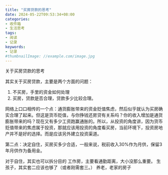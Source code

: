 ```yaml
---
title: "买房贷款的思考"
date: 2024-05-22T09:53:34+08:00
categories:
- 收件箱
- 生活思考
tags:
- 阅读
- 记录
keywords:
- 记录
#thumbnailImage: //example.com/image.jpg
---
```

关于买房贷款的思考
<!--more-->
其实关于买房贷款，主要是两个方面的问题：
1. 不买房，手里的资金如何处理
2. 买房，贷款是否合理，贷款多少比较合理。

网络上口口相传的一个点：通货膨胀带来的资金贬值焦虑，然后似乎就认为买房确实合理了起来。但这是货币贬值，与你挣钱还房贷有关系吗？你的收入增加是通货膨胀带来的吗？现在又有多少工资跑赢通胀的。所以，从投资的角度讲，因为货币贬值带来的焦虑属于投资，那就应该用投资的角度看买房，当前环境下，投资房地产并不是好的选择。而是应该另外建立投资渠道。

第二点：决定自住，买房买多少合适，一般来说，税前收入30%作为月供，保留3年月供作为备用金。

对于自住，其实也可以拆分目的
工作房，主要看通勤距离，大小没那么重要。
生孩子，其实套二应该也够了（或者刚需套三。）
养老，老家的房子